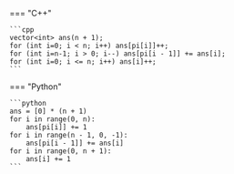 === "C++"

    ```cpp
    vector<int> ans(n + 1);
    for (int i=0; i < n; i++) ans[pi[i]]++;
    for (int i=n-1; i > 0; i--) ans[pi[i - 1]] += ans[i];
    for (int i=0; i <= n; i++) ans[i]++;
    ```

=== "Python"

    ```python
    ans = [0] * (n + 1)
    for i in range(0, n):
        ans[pi[i]] += 1
    for i in range(n - 1, 0, -1):
        ans[pi[i - 1]] += ans[i]
    for i in range(0, n + 1):
        ans[i] += 1
    ```

